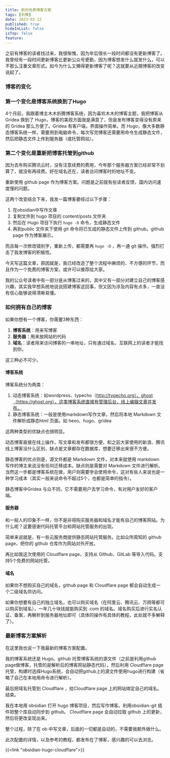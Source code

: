 ```yaml
---
title: 新的免费博客方案
tags: [折腾]
date: 2023-03-12
published: true
hideInList: false
isTop: false
feature: 
---
```


之前有博客的读者找过来，我很惭愧，因为年后很长一段时间都没有更新博客了。我曾经有一段时间更新博客比更新公众号更勤，因为博客想发什么就发什么，可以不那么注重文章形式。如今为什么又懒得更新博客了呢？这就要从近期博客的改变说起了。

<!--more-->

### 博客的变化

### 第一个变化是博客系统换到了Hugo

4个月前，我跟着博主木木折腾博客系统，因为喜欢木木的博客主题，我把博客从 Gridea 换到了 Hugo，博客的美观方面我是满意了，但是发布博客变得没有原来的 Gridea 那么方便了。Gridea 有客户端，界面操作简单。而 Hugo，像大多数静态博客系统一样，需要用到电脑命令，每次写完博客还需要用命令生成静态文件，然后把静态文件上传到服务器（或托管网站）。

### 第二个变化是重新把博客托管到github

因为去年购买腾讯云时，没有注意续费的费用，今年那个服务器方案已经非常不划算了，就没有再续费。好在域名还在，读者访问博客时的地址不变。

重新使用 github page 作为博客方案。问题是之前就有些读者反馈，国内访问速度慢的问题。

这两个改变结合下来，我发一篇博客要经过以下步骤：
1. 在obsidian中写作文章
2. 复制文件到 hugo 项目的 content/posts 文件夹
3. 然后在 Hugo 项目下执行 `hugo -D` 命令，生成静态文件
4. 再到public 文件夹下使用 git 命令将已生成的静态文件上传到 github。github page 作为博客展示。

而且每一次修改错别字，重新上传，都需要再 `hugo -D` ，再一通 git 操作。强烈打击了我发博客的积极性。

今天写这篇文章，原因就是，我已经改造了整个流程中麻烦的、不方便的环节，而且作为一个免费的博客方案，或许可以推荐给大家。

我的公众号读者中有一部分是从博客过来的，其中又有一部分对建立自己的博客感兴趣，其实我早想系统地说说搭建博客这回事，但又因为涉及内容有点多，一直没有信心能够说得清晰易懂。

### 如何拥有自己的博客

如果你想有一个博客，你需要3种东西：
1. **博客系统**：用来写博客
2. **服务器**：用来放网站的代码
3. **域名**：读者用来访问博客的一串地址，只有通过域名，互联网上的读者才能找到你。

这三种必不可少。

#### 博客系统

博客系统分为两类：
1. 动态博客系统：如wordpress、typecho（http://typecho.org）、ghost（https://ghost.org），这类博客系统直接有管理后台，线上编辑文章并发布。
2. 静态博客系统：一般是使用markdown写作文章，然后将本地 Markdown 文件解析成静态html 页面。如 hexo、hugo、gridea

这两种类型的优缺点也很明显。

动态博客直接在线上操作，写文章和发布都很方便，和之前大家使用的新浪、腾讯线上博客没什么区别，缺点是文章都存在数据库，想要迁移出来很不方便。

静态博客的优点则是，源文件都是 Markdown 文件，对本来就使用 markdown 写作的博主来说没有任何迁移成本。缺点则是需要对 Markdown 文件进行解析。当然这一步都是博客系统在做，用户则需要学会使用命令，这对有些人来说也是一种学习成本（其实一般来说命令不超过5个，也都是简单的指令）。

静态博客中Gridea 与众不同，它不需要用户去学习命令，有对用户友好的客户端。

#### 服务器

和一般人的印象不一样，你不是非得购买服务器和域名才能有自己的博客网站。为什么呢？这要感谢代码托管平台和网站托管服务的出现。

简单来说就是，有一些云服务商提供静态网站托管服务。比如众所周知的 github page，把你的 github 仓库作为网站对外开放。

再比如我这次使用的 Cloudflare page，支持从 Github、GitLab 等导入代码。支持5个免费的网站托管。

#### 域名

如果你不想购买自己的域名，github page 和 Cloudflare page 都会自动生成一个二级域名供访问。

如果你想要有自己的独立域名，也可以购买域名（在阿里云、腾讯云、万网等都可以购买到域名），一年几十块钱就能购买到 .com 的域名。域名购买后进行实名认证、备案，再解析到服务器地址即可（具体的操作有具体的教程，此处就不多解释了）。

### 最新博客方案解析

在这里我也说一下我最新的博客方案配置。

我的博客系统还是 Hugo。github 托管博客系统的源文件（之前是利用github page做博客，托管的是解析后的博客网站静态代码），然后利用 Cloudflare page 托管，构建时选择Hugo系统，会自动把github上的源文件使用hugo进行构建（省略了自己在本地用命令进行解析）。

最后把域名托管到 Cloudflare ，给Cloudflare page 上的网站绑定自己的域名。结束。

我在本地用 obsidian 打开 hugo 博客项目，然后写作博客。利用obsidian-git 插件把整个库自动同步到 github。 Cloudflare page 会自动拉取 github 上的更新，然后将更改呈现出来。

整个过程，除了在 ob 中写文章，后面的一切都是自动的，不需要我额外做什么。

此次配置的详情，以及参考的教程，都发布在了博客，感兴趣的可以去浏览。


{{<link "obsidian-hugo-cloudflare">}}
